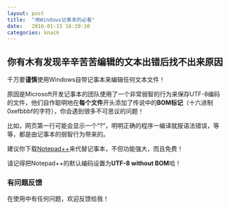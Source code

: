 ```yaml
---
layout: post
title:  "用Windows记事本的必看"
date:   2016-01-15 16:39:10
categories: knack
---
```


## 你有木有发现辛辛苦苦编辑的文本出错后找不出来原因

千万要**谨慎**使用Windows自带记事本来编辑任何文本文件！

原因是Microsoft开发记事本的团队使用了一个非常弱智的行为来保存UTF-8编码的文件，他们自作聪明地在**每个文件**开头添加了传说中的**BOM标记**（十六进制0xefbbbf的字符），你会遇到很多不可思议的问题！  

比如，网页第一行可能会显示一个“?”，明明正确的程序一编译就报语法错误，等等，都是由记事本的弱智行为带来的。  

建议你下载[Notepad++](https://notepad-plus-plus.org/download/)来代替记事本，不但功能强大，而且免费！

请记得把Notepad++的默认编码设置为**UTF-8 without BOM**哈！



### 有问题反馈
在使用中有任何问题，欢迎反馈给我！
